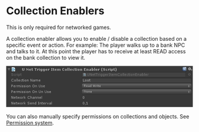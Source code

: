 # Collection Enablers

This is only required for networked games.

A collection enabler allows you to enable / disable a collection based on a specific event or action. For example: The player walks up to a bank NPC and talks to it. At this point the player has to receive at least READ access on the bank collection to view it.

![UNetTriggerItemCollectionEnabler](Assets/UNetTriggerItemCollectionEnabler.png)

You can also manually specify permissions on collections and objects. See [Permission system](../UNet/UNet.md).